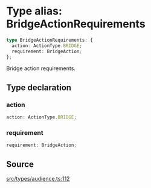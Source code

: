 # Type alias: BridgeActionRequirements

```ts
type BridgeActionRequirements: {
  action: ActionType.BRIDGE;
  requirement: BridgeAction;
};
```

Bridge action requirements.

## Type declaration

### action

```ts
action: ActionType.BRIDGE;
```

### requirement

```ts
requirement: BridgeAction;
```

## Source

[src/types/audience.ts:112](https://github.com/torque-labs/torque-ts-sdk/blob/2e5f57950645ce53fe6b770ba8048e80e413132e/src/types/audience.ts#L112)

